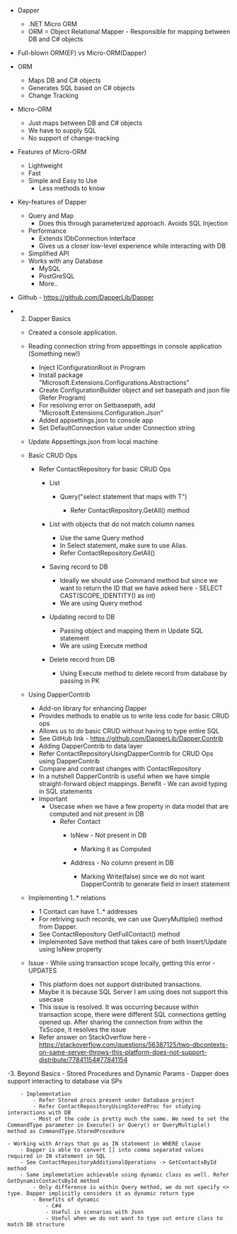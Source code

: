 - Dapper
    - .NET Micro ORM
    - ORM = Object Relational Mapper - Responsible for mapping between DB and C# objects

- Full-blown ORM(EF) vs Micro-ORM(Dapper)
- ORM
	- Maps DB and C# objects
	- Generates SQL based on C# objects
	- Change Tracking
	
- Micro-ORM
	- Just maps between DB and C# objects
	- We have to supply SQL
	- No support of change-tracking
	
- Features of Micro-ORM
	- Lightweight
	- Fast
	- Simple and Easy to Use
		- Less methods to know
		
- Key-features of Dapper
	- Query and Map
		- Does this through parameterized approach. Avoids SQL Injection
	- Performance
		- Extends IDbConnection interface
		- Gives us a closer low-level experience while interacting with DB
	- Simplified API
	- Works with any Database
		- MySQL
		- PostGreSQL
		- More..
		
- Github - https://github.com/DapperLib/Dapper

- 2. Dapper Basics
	- Created a console application.
	- Reading connection string from appsettings in console application (Something new!)
		- Inject IConfigurationRoot in Program
		- Install package "Microsoft.Extensions.Configurations.Abstractions"
		- Create ConfigurationBuilder object and set basepath and json file (Refer Program)
		- For resolving error on Setbasepath, add "Microsoft.Extensions.Configuration.Json"
		- Added appsettings.json to console app
		- Set DefaultConnection value under Connection string

	- Update Appsettings.json from local machine
	- Basic CRUD Ops
		- Refer ContactRepository for basic CRUD Ops
			- List
				- Query<T>("select statement that maps with T")
					- Refer ContactRepository.GetAll() method
		
			- List with objects that do not match column names
				- Use the same Query<T> method
				- In Select statement, make sure to use Alias. 
				- Refer ContactRepository.GetAll()

			- Saving record to DB
				- Ideally we should use Command method but since we want to return the ID that we have asked here - SELECT CAST(SCOPE_IDENTITY() as int)
				- We are using Query method

			- Updating record to DB
				- Passing object and mapping them in Update SQL statement
				- We are using Execute method

			- Delete record from DB
				- Using Execute method to delete record from database by passing in PK

	- Using DapperContrib
		- Add-on library for enhancing Dapper
		- Provides methods to enable us to write less code for basic CRUD ops
		- Allows us to do basic CRUD without having to type entire SQL
		- See GitHub link - https://github.com/DapperLib/Dapper.Contrib
		- Adding DapperContrib to data layer
		- Refer ContactRepositoryUsingDapperContrib for CRUD Ops using DapperContrib
		- Compare and contrast changes with ContactRepository
		- In a nutshell DapperContrib is useful when we have simple straight-forward object mappings. Benefit - We can avoid typing in SQL statements
		- Important
			- Usecase when we have a few property in data model that are computed and not present in DB
				- Refer Contact
					- IsNew - Not present in DB
						- Marking it as Computed

					- Address - No column present in DB
						- Marking Write(false) since we do not want DapperContrib to generate field in insert statement


		
	- Implementing 1..* relations 
		- 1 Contact can have 1..* addresses
		- For retriving such records, we can use QueryMultiple() method from Dapper.
		- See ContactRepository GetFullContact() method
		- Implemented Save method that takes care of both Insert/Update using IsNew property

	- Issue - While using transaction scope locally, getting this error - UPDATES
		- This platform does not support distributed transactions.
		- Maybe it is because SQL Server I am using does not support this usecase
		- This issue is resolved. It was occurring because within transaction scope, there were different SQL connections getting opened up. After sharing the connection from within the TxScope, it resolves the issue
		- Refer answer on StackOverflow here - https://stackoverflow.com/questions/56387125/two-dbcontexts-on-same-server-throws-this-platform-does-not-support-distribute/77841154#77841154

-3. Beyond Basics
	- Stored Procedures and Dynamic Params
		- Dapper does support interacting to database via SPs

		- Implementation	
			- Refer Stored procs present under Database project
			- Refer ContactRepositoryUsingStoredProc for studying interactions with DB
			- Most of the code is pretty much the same. We need to set the CommandType parameter in Execute() or Query() or QueryMultiple() method as CommandType.StoredProcedure
	
	- Working with Arrays that go as IN statement in WHERE clause
		- Dapper is able to convert [] into comma separated values required in IN statement in SQL
		- See ContactRepositoryAdditionalOperations -> GetContactsById method
		- Same implemetation achievable using dynamic class as well. Refer GetDynamicContactsById method
			- Only difference is within Query method, we do not specify <> type. Dapper implicitly considers it as dynamic return type
			- Benefits of dynamic
				- C#4
				- Useful in scenarios with Json
				- Useful when we do not want to type out entire class to match DB structure
